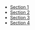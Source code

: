 * [Section 1](sec1.md)   
* [Section 2](sec2.md)  
* [Section 3](sec3.md)  
* [Section 4](sec4.md)  